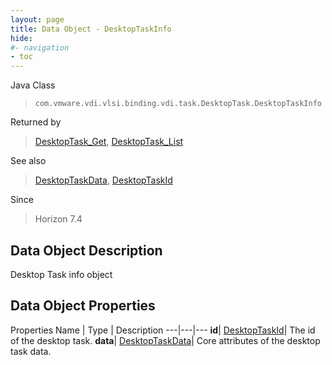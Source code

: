 ```yaml
---
layout: page
title: Data Object - DesktopTaskInfo
hide:
#- navigation
- toc
---
```






Java Class
> `com.vmware.vdi.vlsi.binding.vdi.task.DesktopTask.DesktopTaskInfo`

Returned by
> [DesktopTask_Get](vdi.task.DesktopTask.md#get), [DesktopTask_List](vdi.task.DesktopTask.md#list)

See also
> [DesktopTaskData](vdi.task.DesktopTask.DesktopTaskData.md), [DesktopTaskId](vdi.entity.DesktopTaskId.md)

Since
> Horizon 7.4


## Data Object Description

Desktop Task info object

## Data Object Properties
Properties
Name |  Type |  Description
---|---|---
**id**| [DesktopTaskId](vdi.entity.DesktopTaskId.md)|  The id of the desktop task.
**data**| [DesktopTaskData](vdi.task.DesktopTask.DesktopTaskData.md)|  Core attributes of the desktop task data.
 


 

